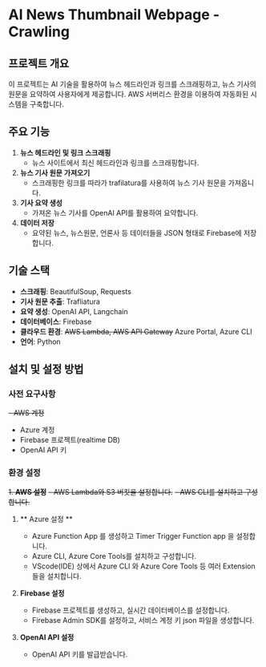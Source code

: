 # AI News Thumbnail Webpage - Crawling

## 프로젝트 개요
이 프로젝트는 AI 기술을 활용하여 뉴스 헤드라인과 링크를 스크래핑하고, 뉴스 기사의 원문을 요약하여 사용자에게 제공합니다. AWS 서버리스 환경을 이용하여 자동화된 시스템을 구축합니다.

## 주요 기능
1. **뉴스 헤드라인 및 링크 스크래핑**
   - 뉴스 사이트에서 최신 헤드라인과 링크를 스크래핑합니다.
2. **뉴스 기사 원문 가져오기**
   - 스크래핑한 링크를 따라가 trafilatura를 사용하여 뉴스 기사 원문을 가져옵니다.
3. **기사 요약 생성**
   - 가져온 뉴스 기사를 OpenAI API를 활용하여 요약합니다.
4. **데이터 저장**
   - 요약된 뉴스, 뉴스원문, 언론사 등 데이터들을 JSON 형태로 Firebase에 저장합니다.

## 기술 스택
- **스크래핑**: BeautifulSoup, Requests
- **기사 원문 추출**: Trafliatura
- **요약 생성**: OpenAI API, Langchain
- **데이터베이스**: Firebase
- **클라우드 환경**: ~~AWS Lambda, AWS API Gateway~~ Azure Portal, Azure CLI
- **언어**: Python

## 설치 및 설정 방법
### 사전 요구사항
~~- AWS 계정~~
- Azure 계정
- Firebase 프로젝트(realtime DB)
- OpenAI API 키

### 환경 설정
~~1. **AWS 설정**~~
   ~~- AWS Lambda와 S3 버킷을 설정합니다.~~
   ~~- AWS CLI를 설치하고 구성합니다.~~
   
1. ** Azure 설정 **
   - Azure Function App 를 생성하고 Timer Trigger Function app 을 설정합니다.
   - Azure CLI, Azure Core Tools를 설치하고 구성합니다.
   - VScode(IDE) 상에서 Azure CLI 와 Azure Core Tools 등 여러 Extension들을 설치합니다.
2. **Firebase 설정**
   - Firebase 프로젝트를 생성하고, 실시간 데이터베이스를 설정합니다.
   - Firebase Admin SDK를 설정하고, 서비스 계정 키 json 파일을 생성합니다.

3. **OpenAI API 설정**
   - OpenAI API 키를 발급받습니다.
